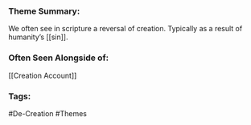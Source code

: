 ### Theme Summary:
We often see in scripture a reversal of creation. Typically as a result of humanity’s [[sin]].

### Often Seen Alongside of:
[[Creation Account]]

### Tags:
#De-Creation #Themes 
